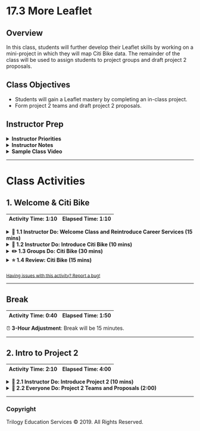 # 17.3 More Leaflet

## Overview

In this class, students will further develop their Leaflet skills by working on a mini-project in which they will map Citi Bike data. The remainder of the class will be used to assign students to project groups and draft project 2 proposals.

## Class Objectives

* Students will gain a Leaflet mastery by completing an in-class project.
* Form project 2 teams and draft project 2 proposals.

## Instructor Prep

<details>
    <summary><strong>Instructor Priorities</strong></summary>

* Students should have the time to further develop their Leaflet skills by creating a map of all of the Citi Bike Stations in New York.

</details>

<details>
    <summary><strong>Instructor Notes</strong></summary>

* Your project week may have been shifted due to a holiday. This means that students will have less time to work on projects today.

  * It may be helpful to remind students that there are office hours before and after class that may be used for extended project work.

  * Alternatively they may coordinate with team members to work on their projects outside of class.

* At the start of class you will be reintroducing students to the Career Services support that is available to them during their job search. If possible, take a moment to go through the [short slideshow](https://docs.google.com/presentation/d/1lkGP5aPwZYMwWvLfGE5nsS7y5EuXJ9VmBUFWFymBGCc) at the start of class.

* A large portion of time during the beginning of class is dedicated to students working on a Leaflet project. During that time, make sure TAs and yourself are walking around offering assistance to students who are stuck.

* Be sure to keep your unique Mapbox API token nearby; the provided code does not include an active token for today's activity.

* The final part of today's class will be used to form project 2 groups and draft the project 2 proposals. This will be a great chance for students to finalize any last minutes questions before they start projects.

* Please reference our [Student FAQ](../../../05-Instructor-Resources/README.md#unit-17-geojson-and-leaflet) for answers to questions frequently asked by students of this program. If you have any recommendations for additional questions, feel free to log an issue or a pull request with your desired additions.

</details>

<details>
    <summary><strong>Sample Class Video</strong></summary>

* To view an example class lecture visit (Note video may not reflect latest lesson plan): [Class Video](https://codingbootcamp.hosted.panopto.com/Panopto/Pages/Viewer.aspx?id=a954dd44-5a1f-4d2b-ad6e-a87500f73c41)

</details>

- - -

# Class Activities

## 1. Welcome & Citi Bike

| Activity Time:       1:10 |  Elapsed Time:      1:10  |
|---------------------------|---------------------------|

<details>
    <summary><strong>📣 1.1 Instructor Do: Welcome Class and Reintroduce Career Services (15 mins)</strong></summary>

* Welcome the class and ask them to raise their hand if they are actively engaged in or intend to engage in a job search by the end of the program.

* Remind the class that, now that they are over two-thirds of the way through the program, this is a great time to start thinking about their job search and engaging with the many Career Services options provided as part of the program.

* Go through the slides on [Career Services](https://docs.google.com/presentation/d/1lkGP5aPwZYMwWvLfGE5nsS7y5EuXJ9VmBUFWFymBGCc).

* If there are any questions, advise students to reach out to their Student Success Manager.

</details>

<details>
    <summary><strong>📣 1.2 Instructor Do: Introduce Citi Bike (10 mins)</strong></summary>

* Inform students that they'll be utilizing the Citi Bike API to create a Leaflet map displaying locations of Citi Bike Stations in New York. There are two versions of the activity, a basic version and a more advanced version, which will require two datasets from separate Citi Bike API endpoints. At a minimum, students should work to complete a basic version.

* Open the [Stu_Citi_Bike_Basic_Solved](Activities/01-Stu_CitiBike/Solved/Basic/index.html) then in terminal run `python -m http.server` and navigate to [http://127.0.0.1:8000/](http://127.0.0.1:8000/) in the browser to show students the basic version of the map made using only the first dataset.

  ![Citi Bike Basic](Images/44-Citibike_basic.png)

  * Point out the following:

    1. Each marker is placed at the latitude and longitude returned by the request.

    2. When a marker is clicked, a popup appears displaying the station name and capacity.

* Take a moment to show students the response given back by the [Citi Bike API Station Information Endpoint](https://gbfs.citibikenyc.com/gbfs/en/station_information.json) used to create this map. Be sure to mention the following:

  1. This data is **not** GeoJSON because it doesn't include any features.

  2. This response does, however, include the longitude and latitude for each bike station, which is what we'll use to place our markers.

  3. The response also includes other useful information, such as the `name`, `station_id`, and `capacity` of each bike station.

  4. Go back and forth between this data and the map to illustrate how the returned data is being used.

* After answering any questions about the basic version of the map, shut down the server, open up [Stu_Citi_Bike_Adanced_Solved](Activities/01-Stu_CitiBike/Solved/Advanced/index.html) and restart the server with `python -m http.server`. Navigate to to [http://127.0.0.1:8000/](http://127.0.0.1:8000/) and show the class the advanced version of the map they will be working towards. Be sure to highlight the following functionality:

  1. This solution groups markers into layers according to station status, e.g. "Out of Order", "Coming Soon", or "Empty".

  2. Using a Leaflet plugin, different custom markers are used for each status group.

  3. Similar to the first example, when a marker is clicked, a popup appears. Additionally, we see the number of bikes available at each station along with the station name and total capacity.

  4. This version of the activity uses a map legend to display quantities of markers of each status, as well as their colors and the last time the API was updated.

  5. Stress that students complete the basic version of the activity before moving on to this more advanced version.

  ![Citibike](Images/44-Citibike_advanced.png)

* Remind students that they'll need to perform a second API call in order to obtain all of the data needed to build this advanced map. The first was the [Citi Bike API Station Information Endpoint](https://gbfs.citibikenyc.com/gbfs/en/station_information.json), which we demonstrated with the basic map.

* Now show students the response given back by the [Citi Bike API Station Status Endpoint](https://gbfs.citibikenyc.com/gbfs/en/station_status.json). Be sure to highlight the following:

  1. This endpoint provides information about the status of each bike station, including the number of bikes available and whether or not the station is currently installed and renting bikes.

  2. This endpoint does not, however, provide coordinates for each bike station. This must still be obtained from the first endpoint we discussed, the [Citi Bike API Station Information Endpoint](https://gbfs.citibikenyc.com/gbfs/en/station_information.json).

  3. The stations in both API responses have corresponding `station_id` properties. This should make it easier to match up and utilize data in both datasets.

* Students are encouraged to get creative with this activity. This could mean using a different type of base map or using vector layers instead of markers.

* Explain that all of these instructions as well as additional suggestions in [Stu_Citi_Bike_Unsolved](Activities/01-Stu_CitiBike/Unsolved).

* Remind students that they will need their unique Mapbox API Tokens for this activity.

</details>

<details>
    <summary><strong>✏️ 1.3 Groups Do: Citi Bike (30 mins)</strong></summary>

* In this activity, students will be working with the Citi Bike API in groups to build a map of all the Citi Bike Stations and their statuses.

* **Instructions:** [README](Activities/01-Stu_CitiBike/README.md)

</details>

<details>
    <summary><strong>⭐ 1.4 Review: Citi Bike (15 mins)</strong></summary>

* Slack out [Stu_Citi_Bike_Solved](Activities/01-Stu_CitiBike/Solved) and go over the solutions as a class.

* Let students know that this was an ambitious project to attempt to fully complete in the allotted time, but would have been good practice with Leaflet and traversing data structures with JavaScript. Encourage them to continue working on it outside of class, if they have not already finished, as it would make for an impressive addition to their portfolios.

* Answer any further questions about the solution.

</details>

<sub>[Having issues with this activity? Report a bug!](https://form.jotform.com/93104673884161?activityTitle=1.%20Citi%20Bike&lessonTitle=More%20Leaflet&lessonNumber=17.3)</sub>

- - -

## Break

| Activity Time:       0:40 |  Elapsed Time:      1:50  |
|---------------------------|---------------------------|

⏰ **3-Hour Adjustment**: Break will be 15 minutes.

- - -

## 2. Intro to Project 2

| Activity Time:       2:10 |  Elapsed Time:      4:00  |
|---------------------------|---------------------------|

<details>
    <summary><strong>📣 2.1 Instructor Do: Introduce Project 2 (10 mins)</strong></summary>

* **Files:**

  * [Project 2 Slides](https://drive.google.com/open?id=1nDfFo_eU0e3HXbqDYbA9YZ-YR_wHaQgH-8PXvmuj45w)

</details>

<details>
    <summary><strong>🎉 2.2 Everyone Do: Project 2 Teams and Proposals (2:00)</strong></summary>

* ⏰**3-Hour Adjustment**: If today's class is on a weekday, reduce the project work time to **1 hour and 25 minutes**.

* The remainder of the class will be used to assign project 2 teams of 4 students and allow students to brainstorm and draft their project 2 proposals.

</details>

- - -

### Copyright

Trilogy Education Services © 2019. All Rights Reserved.
